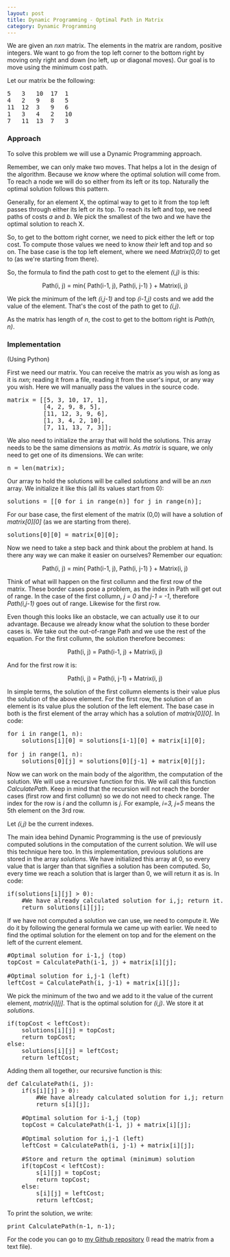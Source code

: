 ```yaml
---
layout: post
title: Dynamic Programming - Optimal Path in Matrix
category: Dynamic Programming
---
```


We are given an <i>nxn</i> matrix. The elements in the matrix are random, positive integers. We want to go from the top left corner to the bottom right by moving only right and down (no left, up or diagonal moves). Our goal is to move using the minimum cost path.

Let our matrix be the following:

<pre>
5   3   10  17  1
4   2   9   8   5
11  12  3   9   6
1   3   4   2   10
7   11  13  7   3
</pre>

### Approach

To solve this problem we will use a Dynamic Programming approach.

Remember, we can only make two moves. That helps a lot in the design of the algorithm. Because we <i>know</i> where the optimal solution will come from. To reach a node we will do so either from its left or its top. Naturally the optimal solution follows this pattern.

Generally, for an element X, the optimal way to get to it from the top left passes through either its left or its top. To reach its left and top, we need paths of costs <i>a</i> and <i>b</i>. We pick the smallest of the two and we have the optimal solution to reach X.

So, to get to the bottom right corner, we need to pick either the left or top cost. To compute those values we need to know <i>their</i> left and top and so on. The base case is the top left element, where we need <i>Matrix(0,0)</i> to get to (as we're starting from there).

So, the formula to find the path cost to get to the element <i>(i,j)</i> is this:

<p align="center">Path(i, j) = min{ Path(i-1, j), Path(i, j-1) } + Matrix(i, j)</p>

We pick the minimum of the left <i>(i,j-1)</i> and top <i>(i-1,j)</i> costs and we add the value of the element. That's the cost of the path to get to <i>(i,j)</i>.

As the matrix has length of <i>n</i>, the cost to get to the bottom right is <i>Path(n, n)</i>.

### Implementation

(Using Python)

First we need our matrix. You can receive the matrix as you wish as long as it is <i>nxn</i>; reading it from a file, reading it from the user's input, or any way you wish. Here we will manually pass the values in the source code.

<pre>
matrix = [[5, 3, 10, 17, 1],
          [4, 2, 9, 8, 5],
          [11, 12, 3, 9, 6],
          [1, 3, 4, 2, 10],
          [7, 11, 13, 7, 3]];
</pre>

We also need to initialize the array that will hold the solutions. This array needs to be the same dimensions as <i>matrix</i>. As <i>matrix</i> is square, we only need to get one of its dimensions. We can write:

<pre>
n = len(matrix);
</pre>

Our array to hold the solutions will be called <i>solutions</i> and will be an <i>nxn</i> array. We initialize it like this (all its values start from 0):

<pre>
solutions = [[0 for i in range(n)] for j in range(n)];
</pre>

For our base case, the first element of the matrix (0,0) will have a solution of <i>matrix[0][0]</i> (as we are starting from there).

<pre>
solutions[0][0] = matrix[0][0];
</pre>

Now we need to take a step back and think about the problem at hand. Is there any way we can make it easier on ourselves? Remember our equation:

<p align="center">Path(i, j) = min{ Path(i-1, j), Path(i, j-1) } + Matrix(i, j)</p>

Think of what will happen on the first collumn and the first row of the matrix. These border cases pose a problem, as the index in Path will get out of range. In the case of the first collumn, <i>j = 0</i> and <i>j-1 = -1</i>, therefore <i>Path(i,j-1)</i> goes out of range. Likewise for the first row.

Even though this looks like an obstacle, we can actually use it to our advantage. Because we already know what the solution to these border cases is. We take out the out-of-range Path and we use the rest of the equation. For the first collumn, the solution therefore becomes:

<p align="center">Path(i, j) = Path(i-1, j) + Matrix(i, j)</p>

And for the first row it is:

<p align="center">Path(i, j) = Path(i, j-1) + Matrix(i, j)</p>

In simple terms, the solution of the first collumn elements is their value plus the solution of the above element. For the first row, the solution of an element is its value plus the solution of the left element. The base case in both is the first element of the array which has a solution of <i>matrix[0][0]</i>. In code:

<pre>
for i in range(1, n):
    solutions[i][0] = solutions[i-1][0] + matrix[i][0];

for j in range(1, n):
    solutions[0][j] = solutions[0][j-1] + matrix[0][j];
</pre>

Now we can work on the main body of the algorithm, the computation of the solution. We will use a recursive function for this. We will call this function <i>CalculatePath</i>. Keep in mind that the recursion will not reach the border cases (first row and first collumn) so we do not need to check range. The index for the row is <i>i</i> and the collumn is <i>j</i>. For example, <i>i=3, j=5</i> means the 5th element on the 3rd row.

Let <i>(i,j)</i> be the current indexes.

The main idea behind Dynamic Programming is the use of previously computed solutions in the computation of the current solution. We will use this technique here too. In this implementation, previous solutions are stored in the array <i>solutions</i>. We have initialized this array at 0, so every value that is larger than that signifies a solution has been computed. So, every time we reach a solution that is larger than 0, we will return it as is. In code:

<pre>
if(solutions[i][j] > 0):
    #We have already calculated solution for i,j; return it.
    return solutions[i][j];
</pre>

If we have not computed a solution we can use, we need to compute it. We do it by following the general formula we came up with earlier. We need to find the optimal solution for the element on top and for the element on the left of the current element.

<pre>
#Optimal solution for i-1,j (top)
topCost = CalculatePath(i-1, j) + matrix[i][j];

#Optimal solution for i,j-1 (left)
leftCost = CalculatePath(i, j-1) + matrix[i][j];
</pre>

We pick the minimum of the two and we add to it the value of the current element, <i>matrix[i][j]</i>. That is the optimal solution for <i>(i,j)</i>. We store it at <i>solutions</i>.

<pre>
if(topCost < leftCost):
    solutions[i][j] = topCost;
    return topCost;
else:
    solutions[i][j] = leftCost;
    return leftCost;
</pre>

Adding them all together, our recursive function is this:

<pre>
def CalculatePath(i, j):
    if(s[i][j] > 0):
        #We have already calculated solution for i,j; return it.
        return s[i][j];

    #Optimal solution for i-1,j (top)
    topCost = CalculatePath(i-1, j) + matrix[i][j];

    #Optimal solution for i,j-1 (left)
    leftCost = CalculatePath(i, j-1) + matrix[i][j];

    #Store and return the optimal (minimum) solution
    if(topCost < leftCost):
        s[i][j] = topCost;
        return topCost;
    else:
        s[i][j] = leftCost;
        return leftCost;
</pre>

To print the solution, we write:

<pre>
print CalculatePath(n-1, n-1);
</pre>

For the code you can go to <a href="https://github.com/antmarakis/Algorithms/tree/master/Dynamic%20Programming/MinimumPathSum">my Github repository</a> (I read the matrix from a text file).
